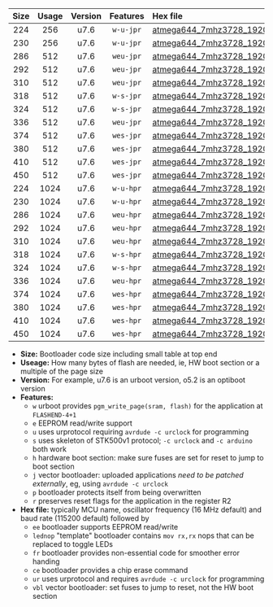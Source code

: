 |Size|Usage|Version|Features|Hex file|
|:-:|:-:|:-:|:-:|:--|
|224|256|u7.6|`w-u-jpr`|[atmega644_7mhz3728_19200bps_ur_vbl.hex](https://raw.githubusercontent.com/stefanrueger/urboot/main/bootloaders/atmega644/fcpu_7mhz3728/19200_bps/atmega644_7mhz3728_19200bps_ur_vbl.hex)|
|230|256|u7.6|`w-u-jpr`|[atmega644_7mhz3728_19200bps_lednop_ur_vbl.hex](https://raw.githubusercontent.com/stefanrueger/urboot/main/bootloaders/atmega644/fcpu_7mhz3728/19200_bps/atmega644_7mhz3728_19200bps_lednop_ur_vbl.hex)|
|286|512|u7.6|`weu-jpr`|[atmega644_7mhz3728_19200bps_ee_ur_vbl.hex](https://raw.githubusercontent.com/stefanrueger/urboot/main/bootloaders/atmega644/fcpu_7mhz3728/19200_bps/atmega644_7mhz3728_19200bps_ee_ur_vbl.hex)|
|292|512|u7.6|`weu-jpr`|[atmega644_7mhz3728_19200bps_ee_lednop_ur_vbl.hex](https://raw.githubusercontent.com/stefanrueger/urboot/main/bootloaders/atmega644/fcpu_7mhz3728/19200_bps/atmega644_7mhz3728_19200bps_ee_lednop_ur_vbl.hex)|
|310|512|u7.6|`weu-jpr`|[atmega644_7mhz3728_19200bps_ee_lednop_fr_ur_vbl.hex](https://raw.githubusercontent.com/stefanrueger/urboot/main/bootloaders/atmega644/fcpu_7mhz3728/19200_bps/atmega644_7mhz3728_19200bps_ee_lednop_fr_ur_vbl.hex)|
|318|512|u7.6|`w-s-jpr`|[atmega644_7mhz3728_19200bps_vbl.hex](https://raw.githubusercontent.com/stefanrueger/urboot/main/bootloaders/atmega644/fcpu_7mhz3728/19200_bps/atmega644_7mhz3728_19200bps_vbl.hex)|
|324|512|u7.6|`w-s-jpr`|[atmega644_7mhz3728_19200bps_lednop_vbl.hex](https://raw.githubusercontent.com/stefanrueger/urboot/main/bootloaders/atmega644/fcpu_7mhz3728/19200_bps/atmega644_7mhz3728_19200bps_lednop_vbl.hex)|
|336|512|u7.6|`weu-jpr`|[atmega644_7mhz3728_19200bps_ee_lednop_fr_ce_ur_vbl.hex](https://raw.githubusercontent.com/stefanrueger/urboot/main/bootloaders/atmega644/fcpu_7mhz3728/19200_bps/atmega644_7mhz3728_19200bps_ee_lednop_fr_ce_ur_vbl.hex)|
|374|512|u7.6|`wes-jpr`|[atmega644_7mhz3728_19200bps_ee_vbl.hex](https://raw.githubusercontent.com/stefanrueger/urboot/main/bootloaders/atmega644/fcpu_7mhz3728/19200_bps/atmega644_7mhz3728_19200bps_ee_vbl.hex)|
|380|512|u7.6|`wes-jpr`|[atmega644_7mhz3728_19200bps_ee_lednop_vbl.hex](https://raw.githubusercontent.com/stefanrueger/urboot/main/bootloaders/atmega644/fcpu_7mhz3728/19200_bps/atmega644_7mhz3728_19200bps_ee_lednop_vbl.hex)|
|410|512|u7.6|`wes-jpr`|[atmega644_7mhz3728_19200bps_ee_lednop_fr_vbl.hex](https://raw.githubusercontent.com/stefanrueger/urboot/main/bootloaders/atmega644/fcpu_7mhz3728/19200_bps/atmega644_7mhz3728_19200bps_ee_lednop_fr_vbl.hex)|
|450|512|u7.6|`wes-jpr`|[atmega644_7mhz3728_19200bps_ee_lednop_fr_ce_vbl.hex](https://raw.githubusercontent.com/stefanrueger/urboot/main/bootloaders/atmega644/fcpu_7mhz3728/19200_bps/atmega644_7mhz3728_19200bps_ee_lednop_fr_ce_vbl.hex)|
|224|1024|u7.6|`w-u-hpr`|[atmega644_7mhz3728_19200bps_ur.hex](https://raw.githubusercontent.com/stefanrueger/urboot/main/bootloaders/atmega644/fcpu_7mhz3728/19200_bps/atmega644_7mhz3728_19200bps_ur.hex)|
|230|1024|u7.6|`w-u-hpr`|[atmega644_7mhz3728_19200bps_lednop_ur.hex](https://raw.githubusercontent.com/stefanrueger/urboot/main/bootloaders/atmega644/fcpu_7mhz3728/19200_bps/atmega644_7mhz3728_19200bps_lednop_ur.hex)|
|286|1024|u7.6|`weu-hpr`|[atmega644_7mhz3728_19200bps_ee_ur.hex](https://raw.githubusercontent.com/stefanrueger/urboot/main/bootloaders/atmega644/fcpu_7mhz3728/19200_bps/atmega644_7mhz3728_19200bps_ee_ur.hex)|
|292|1024|u7.6|`weu-hpr`|[atmega644_7mhz3728_19200bps_ee_lednop_ur.hex](https://raw.githubusercontent.com/stefanrueger/urboot/main/bootloaders/atmega644/fcpu_7mhz3728/19200_bps/atmega644_7mhz3728_19200bps_ee_lednop_ur.hex)|
|310|1024|u7.6|`weu-hpr`|[atmega644_7mhz3728_19200bps_ee_lednop_fr_ur.hex](https://raw.githubusercontent.com/stefanrueger/urboot/main/bootloaders/atmega644/fcpu_7mhz3728/19200_bps/atmega644_7mhz3728_19200bps_ee_lednop_fr_ur.hex)|
|318|1024|u7.6|`w-s-hpr`|[atmega644_7mhz3728_19200bps.hex](https://raw.githubusercontent.com/stefanrueger/urboot/main/bootloaders/atmega644/fcpu_7mhz3728/19200_bps/atmega644_7mhz3728_19200bps.hex)|
|324|1024|u7.6|`w-s-hpr`|[atmega644_7mhz3728_19200bps_lednop.hex](https://raw.githubusercontent.com/stefanrueger/urboot/main/bootloaders/atmega644/fcpu_7mhz3728/19200_bps/atmega644_7mhz3728_19200bps_lednop.hex)|
|336|1024|u7.6|`weu-hpr`|[atmega644_7mhz3728_19200bps_ee_lednop_fr_ce_ur.hex](https://raw.githubusercontent.com/stefanrueger/urboot/main/bootloaders/atmega644/fcpu_7mhz3728/19200_bps/atmega644_7mhz3728_19200bps_ee_lednop_fr_ce_ur.hex)|
|374|1024|u7.6|`wes-hpr`|[atmega644_7mhz3728_19200bps_ee.hex](https://raw.githubusercontent.com/stefanrueger/urboot/main/bootloaders/atmega644/fcpu_7mhz3728/19200_bps/atmega644_7mhz3728_19200bps_ee.hex)|
|380|1024|u7.6|`wes-hpr`|[atmega644_7mhz3728_19200bps_ee_lednop.hex](https://raw.githubusercontent.com/stefanrueger/urboot/main/bootloaders/atmega644/fcpu_7mhz3728/19200_bps/atmega644_7mhz3728_19200bps_ee_lednop.hex)|
|410|1024|u7.6|`wes-hpr`|[atmega644_7mhz3728_19200bps_ee_lednop_fr.hex](https://raw.githubusercontent.com/stefanrueger/urboot/main/bootloaders/atmega644/fcpu_7mhz3728/19200_bps/atmega644_7mhz3728_19200bps_ee_lednop_fr.hex)|
|450|1024|u7.6|`wes-hpr`|[atmega644_7mhz3728_19200bps_ee_lednop_fr_ce.hex](https://raw.githubusercontent.com/stefanrueger/urboot/main/bootloaders/atmega644/fcpu_7mhz3728/19200_bps/atmega644_7mhz3728_19200bps_ee_lednop_fr_ce.hex)|

- **Size:** Bootloader code size including small table at top end
- **Useage:** How many bytes of flash are needed, ie, HW boot section or a multiple of the page size
- **Version:** For example, u7.6 is an urboot version, o5.2 is an optiboot version
- **Features:**
  + `w` urboot provides `pgm_write_page(sram, flash)` for the application at `FLASHEND-4+1`
  + `e` EEPROM read/write support
  + `u` uses urprotocol requiring `avrdude -c urclock` for programming
  + `s` uses skeleton of STK500v1 protocol; `-c urclock` and `-c arduino` both work
  + `h` hardware boot section: make sure fuses are set for reset to jump to boot section
  + `j` vector bootloader: uploaded applications *need to be patched externally*, eg, using `avrdude -c urclock`
  + `p` bootloader protects itself from being overwritten
  + `r` preserves reset flags for the application in the register R2
- **Hex file:** typically MCU name, oscillator frequency (16 MHz default) and baud rate (115200 default) followed by
  + `ee` bootloader supports EEPROM read/write
  + `lednop` "template" bootloader contains `mov rx,rx` nops that can be replaced to toggle LEDs
  + `fr` bootloader provides non-essential code for smoother error handing
  + `ce` bootloader provides a chip erase command
  + `ur` uses urprotocol and requires `avrdude -c urclock` for programming
  + `vbl` vector bootloader: set fuses to jump to reset, not the HW boot section
